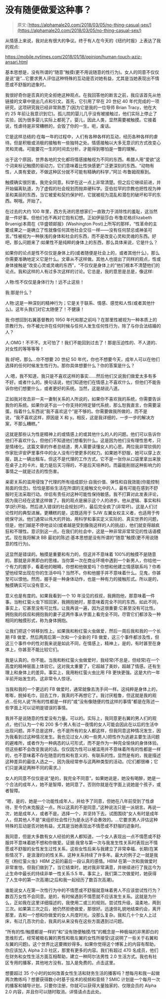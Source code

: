 # 没有随便做爱这种事？

> 原文:[https://alphamale20.com/2018/03/05/no-thing-casual-sex/](https://alphamale20.com/2018/03/05/no-thing-casual-sex/)

从情感上来说，我对此有很大的争议。终于有人在今天的《纽约时报》上表达了我的观点:

https://mobile.nytimes.com/2018/01/18/opinion/human-touch-aziz-ansari.html

基本思想是，没有所谓的“随意”触摸(更不用说随意的性行为)。女人的同意不仅仅是说“是”...它要求男人评估这种特殊的互动是否对她有益，尤其是当她表现出不情愿或不舒服的迹象时。

我很好奇你是否真的完全拒绝这种观点。在我回答他的断言之前，我应该首先从他链接的文章中提出几点和引文。首先，它引用了早在 20 世纪 40 年代完成的一项研究，这项研究我已经非常熟悉了(因为它是我的一位导师 Brian Tracy，他在大约 25 年前让我意识到它)。孤儿院的婴儿几乎没有被接触过，他们实际上停止了实验，因为很多婴儿实际上都死了。婴儿，因此人类，显然需要被触摸。它接着说，性虐待是非常糟糕的，会毁了你的一生。呃，废话。

它是这样总结的:在每一年的过程中，人们有各种各样的互动，经历各种各样的虐待。但是积极或消极的接触有一些独特之处。情感接触以大多无意识的方式改变心灵和灵魂。可能要花一生的时间去分析，才能得到哪怕是一瞥的理解。

出于这个原因，世界各地的文化都将情感接触视为不同的东西。希腊人用“爱欲”这个词来标记触摸的驱动力，它们意味着比性快感更广泛更深刻的东西。“动物有性，人类有爱欲，不做这种区分就不可能有精确的科学，”阿兰·布鲁姆观察到。

触摸确实很厉害。我完全同意。科学在这一点上非常清楚。但之后它继续前进，并开始偏离轨道，为了虚假的社会规划而抛弃硬科学。亚伯拉罕的宗教也把性视为神圣和美丽的东西，当它被爱和契约保护时，它就被视为混乱和潜在的破坏和平的东西。啊哦。开始了。

在过去的大约 100 年里，西方先进的思想家们一直致力于消除性的羞耻，这当然是一件好事。但他们也不再对它抱有幻想。正如伊丽莎白·布鲁尼格(Elizabeth Bruenig)本周在《华盛顿邮报》(Washington Post)上所写的那样，“性革命的主要成果之一是确立了性就像任何其他社会交往一样——没有任何禁忌或神圣可言。”性被视为一种肤浅的身体和社会的东西，而不是改变心灵和灵魂的东西。好吧，那么问题来了:如果性不是纯粹的身体上的东西，那么具体来说，它是什么？

如果你的论点是性不仅仅是身体上的(或者随便是社会上的，或者其他什么)，那么你需要准确地定义它是什么。文章从不这样做。其他人也提出了同样的观点，性或身体接触是“改变心灵或灵魂的东西”，“不仅仅是身体上的”他们根本不清楚他们的论点。我和这样的人有过多次这样的讨论。它总是，我的意思是总是，像这样:

人物:性不仅仅是身体行为！远不止这些！

我:那是什么？

人物:这是一种深刻的精神行为；它是关于联系、情感、感觉和人性(或者其他什么)。这年头我们对它太随便了！不健康！

我:你想回到右翼基督教的 1950 年代和那之前吗？在那里性被视为一种本质上的宗教行为，你不被允许在任何时候与任何人发生任何性行为，除了与你合法结婚的人？

人:OMG！不不不。太可怕了！我们不能回到过去了！那是压迫性的、不人道的、对女性的等等等等！

我:好吧，那么...你不想要 20 世纪 50 年代，你也不想要今天，成年人可以在他们选择的任何时候发生性行为。那你具体想要什么？你的答案是什么？

人:嗯，我不知道，我只是不喜欢这样的事实……然后他们又说我们做爱太多有多不好。或者什么的。换句话说，他们知道他们在情感上不喜欢什么，但他们不能告诉你他们想要什么，或者更好的系统。当然，这是胡说八道。

正如我对攻击非一夫一妻制关系的人所说的，如果你不喜欢我的系统，你需要告诉我你的系统。如果你说不出一个你支持的特定替代系统，那么恕我直言，你需要滚蛋。指着什么东西说“我不喜欢这个”是不够的。你需要做我所做的，而不是说，“我不喜欢这样，原因是 X 和 y。相反，这是我详细的，一步一步的解决方案，不那么糟糕。”

这就是那些认为性是精神上的或情感上的或其他什么的人的问题。他们可以告诉你他们不喜欢什么，但他们不知道他们想看到什么。这是因为他们没有理性思考，只是情绪化。这篇文章的作者总结道，男人需要读懂女人的心思。两位我非常钦佩的作家批评安萨里事件中的女人没有行使更多的权力。如果她不舒服，她可以穿上衣服，跳上一辆出租车。但这不是代理的工作方式。它不是一张你从口袋里拿出来放在桌子上的卡片。能力是后天习得的，不是后天培养的。而最能削弱这种影响力的事情之一就是过去的性伤害。

亲密关系的滥用侵蚀了代理的所有组成部分:自我价值、弹性和自我效能(你能控制局面的信念)。恰恰是那些生活在所谓的无接触文化中的人，最有可能在感到不舒服时无法采取行动。伴侣有责任对这种可能性保持敏感。我不打算对此发表评论，因为我已经在这里这样做了。我的观点是展示这个人的进步。他从逻辑、事实和科学(好)开始，然后进入错误的社会规划(坏)，最后完全疯了(非常坏)。这是人们讨论性时的典型进展。更糟糕的是，这既适用于 SJW 左翼女权主义者，也适用于传统保守派。他们通常以伟大的开始，用科学和事实定义实际的、真实世界的问题，但是，他们越是不停地谈论(或者越是受到像我这样的人的挑战)，他们就变得越疯狂和不理性。意识到这一点。在我们的社会中，这是一种非常非常常见的性话语模式。现在我将解决 BB 最初的陈述:基本思想是没有所谓的“随意”触摸(更不用说随意的性行为)。

这显然是错误的。触摸是重要和有力的，但这并不意味着 100%的触摸不是随意的。那就是非黑即白的思维。当你第一次在商业环境中遇到一个新男人，你给他一个有力的握手，看着他的眼睛，你想和他做爱吗？你想和他建立情感联系吗？你希望他经常出现在你的生活中吗？当然不。你和他握手并不意味着什么。见鬼，你甚至可以恨他。然而，握手是一种身体动作，也是一种有力的接触形式。所以是的，触摸确实可以没有意义。

意义也是有度的。如果我看到一个 10 年没见的叔叔，我拥抱他，那意味着一件事。当粉红萤火虫下班回家，我拥抱她时，那意味着完全不同的东西，如此不同，事实上，它甚至没有可比性。让我再说一遍，因为这很重要:它甚至没有可比性。拥抱我的叔叔和拥抱我的妻子这两件事从字面上看完全不同，尽管它们都涉及一种相同的触摸形式，称为身体拥抱。

让我们把这个转移到性上。如果我和粉红萤火虫做爱，然后一周后我和我的一个长期 FB 做爱，然后两周后第一次和一个全新的 FB 做爱，这三个事件都涉及性，但这三个事件中的性对我来说是如此不同，在情感上，精神上，是的，有时甚至在身体上，你甚至不能比较它们。

我是认真的。你不能。当我和粉红萤火虫做爱时，我经常(不总是，但经常)在一个高度的精神层面上体验它。这对我太重要了，它超越了美妙，超越了情感。还有生理上和身体上的差异。事实上，我用粉红萤火虫比用 FB 更快更强。这是大约一年半前开始发生的。这非常令人惊讶。

当我和我的一个更远的 FB 做爱时，通常就像去洗手间一样。这纯粹是身体上的，嘭嘭，脱掉毛巾，回去工作，我真的不再想它了。我讨厌粗鲁，但这就是我的观点…任何人说“所有的性都是一样的”或“没有像随便的性这样的事情”都是在陈述一些字面上可以证明是错误的事情。

我并不是说随意的性爱没有力量。可以的。实际上，我同意更右翼的男人们的观点，他们认为一个和 200 多个男人有过一夜情的女人可能会因此在以后的生活中出现问题。并不总是这样，也不是所有的女人都这样，但我同意这种情况发生，因为我看到过这种情况发生。我也见过女人(和一些男人)把性作为逃避主要生活问题的避难所，或者作为一种病态的认可形式，而不是作为一种完全愉快的身体体验。但这些都不会改变我说的话。仅仅因为性可以被滥用并不意味着所有的性都是一样的，也不意味着不存在随意的性和有意义的、有联系的性。显然是有的，我是描述这种差异的最佳人选之一，因为我经常参与这两种类型的活动。(它们都很棒；它们只是满足两种不同的需求。)

女人的同意不仅仅是说“是的，我完全不同意”。如果她说是，她没有喝醉，她是一个合法的成年人，她不是智障，她同意了。否则你就是在字面上说她是个孩子，或者智障。

“嗯，是的，她是一个功能性成年人，并给予了同意，但她在八年前受到了性虐待，至今仍未克服这一点，所以这真的不是同意，”这种说法只是一派胡言。再说一次，她是成年人，或者不是。选择一个，并坚持下去。试图围绕“女人有时是成年人，但其他人不是”来组织社会性行为是永远不会奏效的。...它要求男人评估这种特殊的互动是否对她有益，尤其是当她表现出不情愿或不舒服的迹象时。

我同意，但是大多数有女人经验的男人都知道，一个女人表现出一点不情愿或不舒服并不意味着她不想和你做爱。证据:我曾与第一次与我发生性关系时表现出不情愿或不舒服的女性发生过性关系，这些女性后来与我建立了非常幸福、长期(在某些情况下，是浪漫的)的性关系，这种关系持续了许多年。最大的例子之一就是我在《粉红萤火虫》HBM 之前的最后一段认真的感情。HBM 在第一次和我做爱时非常害怕，但我们做到了，当它结束时，她对我非常满意，并继续进行了我迄今为止生命中最长的持续非单一性关系:5.5 年。事实上，我们第二次做爱时，她获得了人生中的第一次高潮(之后和我一起经历了数百次高潮)。

谁能说女人在第一次性行为中的不情愿或不舒服就意味着男人不应该尝试性行为？数百万女性不会同意。是的，有时候遇到不情愿就不应该发生关系。这就是为什么，正如我在这里详细描述的，我使用二或三的规则。尝试性升级，温柔地，两到三次。如果第三次之后，她仍然拒绝做爱，那很好。迅速但礼貌地结束约会，离开那里，去和一个想和你做爱的女人共度时光。没那么复杂。我和几十个女人上过床，有过几百次约会，我真的从来没有在这些方面遇到过问题。

“所有的性/触摸都是一样的”和“没有随便触摸/性”的概念是一种极端的非黑即白的思维形式，经常被极右翼的男性和极左翼的女性所接受(这说明了一些关于右翼和左翼的问题)。这个世界比这要微妙得多。如果你觉得这个博客上的内容有帮助，你应该加入 Alpha 2.0 社区，那里有更多的内容。我们有超过 470 名成员，他们在财务和女性生活方面互相帮助，建立一种阿尔法男性 2.0 生活方式。我也有社区专用的播客，其他地方没有。加入是免费的。点击这里。

想要超过 35 个小时的如何改善女性生活和财务生活的播客吗？想每月和我一起做两次教练吗？想要获得数小时基于技术的视频和音频？SMIC 计划是一个每月一次的播客和辅导计划，只要你注册，你就可以获得大量独家的、仅限会员的 Alpha 2.0 内容，并且你可以随时取消。详情请点击此处。